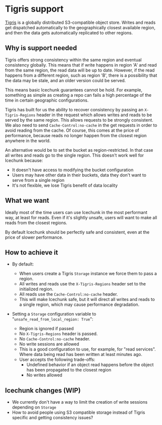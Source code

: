 # Tigris support

[Tigris](https://www.tigrisdata.com/) is a globally distributed S3-compatible object store. Writes and reads get dispatched
automatically to the geographically closest available region, and then the data gets automatically
replicated to other regions.

## Why is support needed

Tigris offers strong consistency within the same region and eventual consistency globally. This means that if write happens in region 'A' and read from the same region, the read data will be up to date. However, if the read happens from a different region, such as region 'B', there is a possibility that the data may be stale, and an older version could be served.

This means basic Icechunk guarantees cannot be hold. For example, something as simple as creating a repo can fails
a high percentage of the time in certain geographic configurations.

Tigris has built for us the ability to recover consistency by passing an `X-Tigris-Regions` header in the request which allows writes and reads to be served by the same region. This allows requests to be strongly consistent. We also need to send `Cache-Control:no-cache` in the get requests in order to avoid reading from the cache. Of course, this comes at the price of performance, because reads no longer happen from the closest region anywhere in the world.

An alternative would be to set the bucket as region-restricted. In that case all writes and reads go to the single region.
This doesn't work well for Icechunk because:

* It doesn't have access to modifying the bucket configuration
* Users may have other data in their buckets, data they don't want to serve from a single region
* It's not flexible, we lose Tigris benefit of data locality

## What we want

Ideally most of the time users can use Icechunk in the most performant way, at least for reads. Even if it's
slightly unsafe, users will want to make all reads from the closest regions.

By default Icechunk should be perfectly safe and consistent, even at the price of slower performance.

## How to achieve it

* By default:
  * When users create a Tigris `Storage` instance we force them to pass a region.
  * All writes and reads use the `X-Tigris-Regions` header set to the initialized region.
  * All reads use the `Cache-Control:no-cache` header.
  * This will make Icechunk safe, but it will direct all writes and reads to a single region, which may cause performance degradation.

* Setting a `Storage` configuration variable to "`unsafe_read_from_local_region: True`":
  * Region is ignored if passed
  * No `X-Tigris-Regions` header is passed.
  * No `Cache-Control:no-cache` header.
  * No write sessions are allowed
  * This is a good configuration to use, for example, for "read services". Where data being read has been written at least minutes ago.
  * User accepts the following trade-offs:
    * Undefined behavior if an object read happens before the object has been propagated to the closest region
    * No writes allowed

## Icechunk changes (WIP)

* We currently don't have a way to limit the creation of write sessions depending on `Storage`
* How to avoid people using S3 compatible storage instead of Tigris specific and getting consistency issues?
